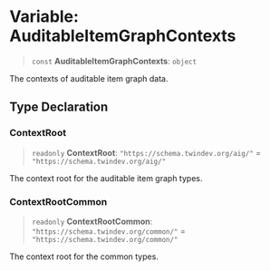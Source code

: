 # Variable: AuditableItemGraphContexts

> `const` **AuditableItemGraphContexts**: `object`

The contexts of auditable item graph data.

## Type Declaration

### ContextRoot

> `readonly` **ContextRoot**: `"https://schema.twindev.org/aig/"` = `"https://schema.twindev.org/aig/"`

The context root for the auditable item graph types.

### ContextRootCommon

> `readonly` **ContextRootCommon**: `"https://schema.twindev.org/common/"` = `"https://schema.twindev.org/common/"`

The context root for the common types.
